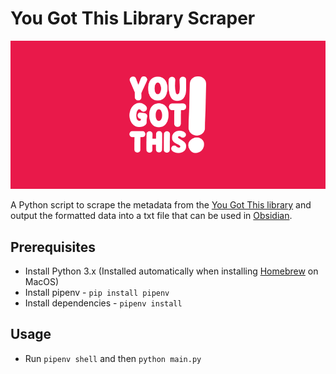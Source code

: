# You Got This Library Scraper
![banner with the words 'You Got This' in the centre](/banner.png)

A Python script to scrape the metadata from the [You Got This library](https://yougotthis.io/library) and output the formatted data into a txt file that can be used in [Obsidian](https://obsidian.md/).

## Prerequisites

* Install Python 3.x (Installed automatically when installing [Homebrew](https://brew.sh/) on MacOS)
* Install pipenv - `pip install pipenv`
* Install dependencies - `pipenv install`

## Usage
* Run `pipenv shell` and then `python main.py`